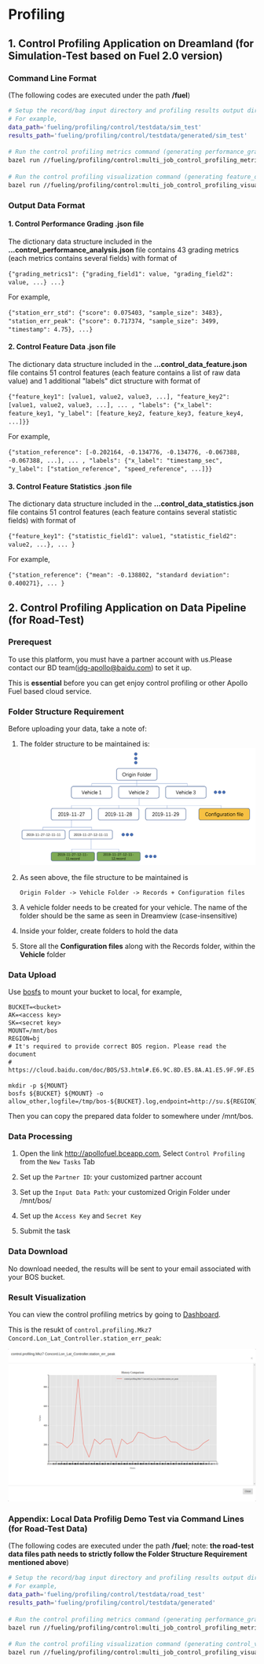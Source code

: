 # Profiling

## 1. Control Profiling Application on Dreamland (for Simulation-Test based on Fuel 2.0 version)

### Command Line Format
(The following codes are executed under the path **/fuel**)

```bash
# Setup the record/bag input directory and profiling results output directory.
# For example,
data_path='fueling/profiling/control/testdata/sim_test'
results_path='fueling/profiling/control/testdata/generated/sim_test'

# Run the control profiling metrics command (generating performance_grading.json file)
bazel run //fueling/profiling/control:multi_job_control_profiling_metrics -- --input_data_path=$data_path --output_data_path=$results_path --ctl_metrics_simulation_only_test

# Run the control profiling visualization command (generating feature_data.json file)
bazel run //fueling/profiling/control:multi_job_control_profiling_visualization -- --output_data_path=$result_path --ctl_visual_simulation_only_test
```

### Output Data Format

#### 1. Control Performance Grading .json file

The dictionary data structure included in the **...control_performance_analysis.json** file contains 43 grading metrics (each metrics contains several fields) with format of

`{"grading_metrics1": {"grading_field1": value, "grading_field2": value, ...} ...}`

For example,

`{"station_err_std": {"score": 0.075403, "sample_size": 3483}, "station_err_peak": {"score": 0.717374, "sample_size": 3499, "timestamp": 4.75}, ...}`

#### 2. Control Feature Data .json file

The dictionary data structure included in the **...control_data_feature.json** file contains 51 control features (each feature contains a list of raw data value) and 1 additional "labels" dict structure with format of

`{"feature_key1": [value1, value2, value3, ...], "feature_key2": [value1, value2, value3, ...], ... , "labels": {"x_label": feature_key1, "y_label": [feature_key2, feature_key3, feature_key4, ...]}}`

For example,

`{"station_reference": [-0.202164, -0.134776, -0.134776, -0.067388, -0.067388, ...], ... ,
"labels": {"x_label": "timestamp_sec", "y_label": ["station_reference", "speed_reference", ...]}}`

#### 3. Control Feature Statistics .json file

The dictionary data structure included in the **...control_data_statistics.json** file contains 51 control features (each feature contains several statistic fields) with format of

`{"feature_key1": {"statistic_field1": value1, "statistic_field2": value2, ...}, ... }`

For example,

`{"station_reference": {"mean": -0.138802, "standard deviation": 0.400271}, ... }`



## 2. Control Profiling Application on Data Pipeline (for Road-Test)

### Prerequest

To use this platform, you must have a partner account with us.Please contact our BD team(idg-apollo@baidu.com) to set it up.

This is **essential** before you can get enjoy control profiling or other Apollo Fuel based cloud service.

### Folder Structure Requirement

Before uploading your data, take a note of:
1. The folder structure to be maintained is:
   ![](images/folder_struct.png)

2. As seen above, the file structure to be maintained is
   ```
   Origin Folder -> Vehicle Folder -> Records + Configuration files
   ```
3. A vehicle folder needs to be created for your vehicle. The name of the folder
   should be the same as seen in Dreamview (case-insensitive)
4. Inside your folder, create folders to hold the data
5. Store all the **Configuration files** along with the Records folder, within
   the **Vehicle** folder

### Data Upload

Use [bosfs](https://cloud.baidu.com/doc/BOS/BOSCLI/8.5CBOS.20FS.html) to mount
your bucket to local, for example,

```
BUCKET=<bucket>
AK=<access key>
SK=<secret key>
MOUNT=/mnt/bos
REGION=bj
# It's required to provide correct BOS region. Please read the document
# https://cloud.baidu.com/doc/BOS/S3.html#.E6.9C.8D.E5.8A.A1.E5.9F.9F.E5.90.8D

mkdir -p ${MOUNT}
bosfs ${BUCKET} ${MOUNT} -o allow_other,logfile=/tmp/bos-${BUCKET}.log,endpoint=http://su.${REGION}.bcebos.com,ak=${AK},sk=${SK}
```

Then you can copy the prepared data folder to somewhere under /mnt/bos.

### Data Processing

1. Open the link http://apollofuel.bceapp.com, Select `Control Profiling` from the `New Tasks` Tab

2. Set up the `Partner ID`: your customized partner account

3. Set up the `Input Data Path`: your customized Origin Folder under /mnt/bos/

4. Set up the `Access Key` and `Secret Key`

5. Submit the task

### Data Download

No download needed, the results will be sent to your email associated with your BOS bucket.

### Result Visualization
You can view the control profiling metrics by going to [Dashboard](http://usa-data.baidu.com:8001/api/v1/namespaces/default/services/http:warehouse-service:8000/proxy/metrics).


This is the resukt of `control.profiling.Mkz7 Concord.Lon_Lat_Controller.station_err_peak`:

![](images/control_profiling_result.png)


### Appendix: Local Data Profilig Demo Test via Command Lines (for Road-Test Data) 
(The following codes are executed under the path **/fuel**; note: **the road-test data files path needs to strictly follow the Folder Structure Requirement mentioned above**)

```bash
# Setup the record/bag input directory and profiling results output directory.
# For example,
data_path='fueling/profiling/control/testdata/road_test'
results_path='fueling/profiling/control/testdata/generated'

# Run the control profiling metrics command (generating performance_grading.txt file)
bazel run //fueling/profiling/control:multi_job_control_profiling_metrics -- --input_data_path=$data_path --output_data_path=$results_path

# Run the control profiling visualization command (generating control_visualization_data.pdf file)
bazel run //fueling/profiling/control:multi_job_control_profiling_visualization -- --output_data_path=$result_path

